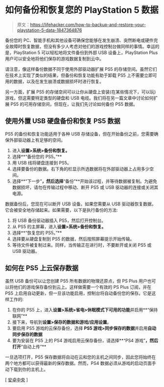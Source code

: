 # 如何备份和恢复您的 PlayStation 5 数据

> 原文：<https://lifehacker.com/how-to-backup-and-restore-your-playstation-5-data-1847364876>

备份您的 PC、智能手机和其他设备可确保您能够在发生崩溃、突然断电或硬件完全故障时恢复数据，但没有多少人考虑对他们的游戏控制台做同样的事情。幸运的是，PlayStation 5 可以轻松地将文件备份到外部 USB 设备上，PlayStation Plus 用户可以安全地将他们保存的游戏数据复制到云中。



请注意，像这样备份数据不同于使用外部驱动器扩展 PS5 的存储空间。虽然它们在技术上实现了类似的结果，但备份和恢复功能有助于卸载 PS5 上不需要立即可用的数据，以及在发生崩溃或数据损坏时进行恢复。

另一方面，扩展 PS5 的存储空间可以让你从硬盘上安装(在某些情况下，可以玩)游戏，但这需要特定类型的硬盘和 USB 电缆。我们将在另一篇文章中讨论如何扩展 PS5 的可用存储空间，但现在，让我们先讨论如何备份 PS5 数据。

## 使用外置 USB 硬盘备份和恢复 PS5 数据

PS5 的备份和恢复功能适用于各种 USB 存储设备，但在开始备份之前，您需要确保外部驱动器上有足够的空间。

1.  进入**设置>系统>备份和恢复。**
2.  选择**“备份您的 PS5。”**
3.  用 USB 线将硬盘连接到 PS5。
4.  选择要备份的数据。右下角的栏显示所选数据将在外部驱动器上占用多少空间。
5.  选择**“下一步”**，然后选择**“备份”**开始该过程，并等待数据被复制。为避免数据损坏，请勿在传输过程中移动、断开 PS5 或 USB 驱动器的连接或关闭其电源。

数据备份后，您现在可以断开 USB 设备。如果您需要从 USB 驱动器恢复数据，它会被安全地存储起来。如果需要，以下是执行备份的方法:

1.  将 USB 备份驱动器插入 PS5，然后打开控制台。
2.  从 PS5 的主屏幕，进入**设置>系统>备份和恢复。**
3.  选择**“恢复您的 PS5。”**
4.  选择要从硬盘复制到 PS5 的数据，然后按照屏幕提示开始传输。
5.  等待文件被复制过来。同样，当传输正在进行时，不要断开或关闭 PS5 或 USB 驱动器。

## 如何在 PS5 上云保存数据

虽然 USB 备份可以让您创建 PS5 所有数据的物理还原点，但 PS Plus 用户也可以将他们的游戏保存备份到云上。这样做需要一个有效的 PS Plus 订阅，并在 PS5 上启用自动更新，但一旦该功能启用，控制台将自动备份您的保存。它是这样工作的:

1.  在你的 PS5 上，进入**设置>系统>省电>休眠模式下可用的功能**并启用**“保持联网”**
2.  接下来，导航到**设置>保存的数据和游戏/应用设置**。
3.  要启用 PS5 游戏的云保存备份，选择 **PS5 游戏>同步保存的数据**并启用**自动同步保存的数据**
4.  要为安装在 PS5 上的 PS4 游戏启用云保存备份，请选择**“PS4 游戏”**，然后打开**“自动上传”**

一旦选项打开，PS5 保存数据将自动在云和您的主机之间同步，因此您将始终在两个地方都可以获得最新的保存数据。然而，PS4 数据必须从游戏的启动页面手动下载到你的主机上。

[ [安卓中央](https://www.androidcentral.com/how-to-backup-data-restore-your-ps5) ]
